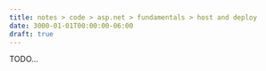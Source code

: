 ```yaml
---
title: notes > code > asp.net > fundamentals > host and deploy
date: 3000-01-01T00:00:00-06:00
draft: true
---
```


TODO...
